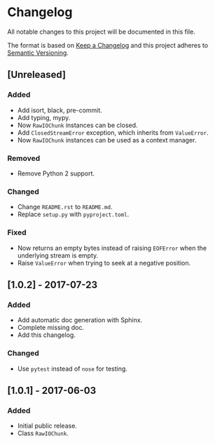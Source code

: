 # Changelog
All notable changes to this project will be documented in this file.

The format is based on [Keep a Changelog](http://keepachangelog.com/en/1.0.0/)
and this project adheres to [Semantic Versioning](http://semver.org/spec/v2.0.0.html).

## [Unreleased]
### Added
- Add isort, black, pre-commit.
- Add typing, mypy.
- Now `RawIOChunk` instances can be closed.
- Add `ClosedStreamError` exception, which inherits from `ValueError`.
- Now `RawIOChunk` instances can be used as a context manager.
### Removed
- Remove Python 2 support.
### Changed
- Change `README.rst` to `README.md`.
- Replace `setup.py` with `pyproject.toml`.
### Fixed
- Now returns an empty bytes instead of raising `EOFError` when the underlying
  stream is empty.
- Raise `ValueError` when trying to seek at a negative position.

## [1.0.2] - 2017-07-23
### Added
- Add automatic doc generation with Sphinx.
- Complete missing doc.
- Add this changelog.
### Changed
- Use `pytest` instead of `nose` for testing.

## [1.0.1] - 2017-06-03
### Added
- Initial public release.
- Class `RawIOChunk`.
